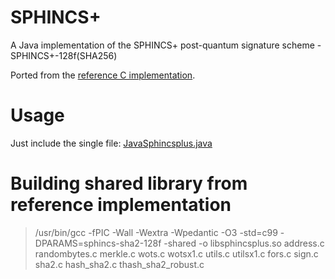 # SPHINCS+
A Java implementation of the SPHINCS+ post-quantum signature scheme - SPHINCS+-128f(SHA256)

Ported from the [reference C implementation](https://github.com/sphincs/sphincsplus/).

# Usage
Just include the single file: [JavaSphincsplus.java](https://github.com/Peergos/sphincsplus/blob/main/src/java/peergos/shared/crypto/JavaSphincsplus.java)

# Building shared library from reference implementation
> /usr/bin/gcc -fPIC -Wall -Wextra -Wpedantic -O3 -std=c99 -DPARAMS=sphincs-sha2-128f -shared -o libsphincsplus.so address.c randombytes.c merkle.c wots.c wotsx1.c utils.c utilsx1.c fors.c sign.c sha2.c hash_sha2.c thash_sha2_robust.c
